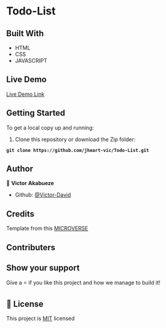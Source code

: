 # Todo-List

## Built With

- HTML
- CSS
- JAVASCRIPT

## Live Demo

[Live Demo Link](  https://jheart-vic.github.io/Todos/)

## Getting Started

To get a local copy up and running:

1. Clone this repository or download the Zip folder:

**``git clone https://github.com/jheart-vic/Todo-List.git``**


## Author

👤 **Victor Akabueze**

- Github: [@Victor-David](https://github.com/jheart-vic)

## Credits

Template from this [MICROVERSE](https://www.microverse.org/)

## Contributers

## Show your support

Give a ⭐️ if you like this project and how we manage to build it!

## 📝 License

This project is [MIT](./MIT.md) licensed